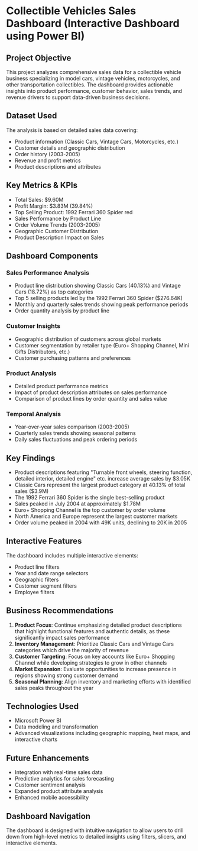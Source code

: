 # Collectible Vehicles Sales Dashboard (Interactive Dashboard using Power BI)

## Project Objective
This project analyzes comprehensive sales data for a collectible vehicle business specializing in model cars, vintage vehicles, motorcycles, and other transportation collectibles. The dashboard provides actionable insights into product performance, customer behavior, sales trends, and revenue drivers to support data-driven business decisions.

## Dataset Used
The analysis is based on detailed sales data covering:
- Product information (Classic Cars, Vintage Cars, Motorcycles, etc.)
- Customer details and geographic distribution
- Order history (2003-2005)
- Revenue and profit metrics
- Product descriptions and attributes

## Key Metrics & KPIs
- Total Sales: $9.60M
- Profit Margin: $3.83M (39.84%)
- Top Selling Product: 1992 Ferrari 360 Spider red
- Sales Performance by Product Line
- Order Volume Trends (2003-2005)
- Geographic Customer Distribution
- Product Description Impact on Sales

## Dashboard Components

### Sales Performance Analysis
- Product line distribution showing Classic Cars (40.13%) and Vintage Cars (18.72%) as top categories
- Top 5 selling products led by the 1992 Ferrari 360 Spider ($276.64K)
- Monthly and quarterly sales trends showing peak performance periods
- Order quantity analysis by product line

### Customer Insights
- Geographic distribution of customers across global markets
- Customer segmentation by retailer type (Euro+ Shopping Channel, Mini Gifts Distributors, etc.)
- Customer purchasing patterns and preferences

### Product Analysis
- Detailed product performance metrics
- Impact of product description attributes on sales performance
- Comparison of product lines by order quantity and sales value

### Temporal Analysis
- Year-over-year sales comparison (2003-2005)
- Quarterly sales trends showing seasonal patterns
- Daily sales fluctuations and peak ordering periods

## Key Findings
- Product descriptions featuring "Turnable front wheels, steering function, detailed interior, detailed engine" etc. increase average sales by $3.05K
- Classic Cars represent the largest product category at 40.13% of total sales ($3.9M)
- The 1992 Ferrari 360 Spider is the single best-selling product
- Sales peaked in July 2004 at approximately $1.78M
- Euro+ Shopping Channel is the top customer by order volume
- North America and Europe represent the largest customer markets
- Order volume peaked in 2004 with 49K units, declining to 20K in 2005

## Interactive Features
The dashboard includes multiple interactive elements:
- Product line filters
- Year and date range selectors
- Geographic filters
- Customer segment filters
- Employee filters

## Business Recommendations
1. **Product Focus**: Continue emphasizing detailed product descriptions that highlight functional features and authentic details, as these significantly impact sales performance
2. **Inventory Management**: Prioritize Classic Cars and Vintage Cars categories which drive the majority of revenue
3. **Customer Targeting**: Focus on key accounts like Euro+ Shopping Channel while developing strategies to grow in other channels
4. **Market Expansion**: Evaluate opportunities to increase presence in regions showing strong customer demand
5. **Seasonal Planning**: Align inventory and marketing efforts with identified sales peaks throughout the year

## Technologies Used
- Microsoft Power BI
- Data modeling and transformation
- Advanced visualizations including geographic mapping, heat maps, and interactive charts

## Future Enhancements
- Integration with real-time sales data
- Predictive analytics for sales forecasting
- Customer sentiment analysis
- Expanded product attribute analysis
- Enhanced mobile accessibility

## Dashboard Navigation
The dashboard is designed with intuitive navigation to allow users to drill down from high-level metrics to detailed insights using filters, slicers, and interactive elements.

